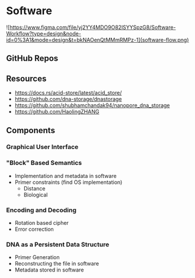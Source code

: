 # Software

![https://www.figma.com/file/yj2YY4MDO9O82lSYYSpzG8/Software-Workflow?type=design&node-id=0%3A1&mode=design&t=bkNAOenQtMMmRMPz-1](software-flow.png)


## GitHub Repos

## Resources
- https://docs.rs/acid-store/latest/acid_store/
- https://github.com/dna-storage/dnastorage
- https://github.com/shubhamchandak94/nanopore_dna_storage
- https://github.com/HaolingZHANG

## Components

### Graphical User Interface

### "Block" Based Semantics
- Implementation and metadata in software
- Primer constraints (find OS implementation)
  - Distance
  - Biological

### Encoding and Decoding
- Rotation based cipher
- Error correction

### DNA as a Persistent Data Structure
- Primer Generation
- Reconstructing the file in software
- Metadata stored in software
